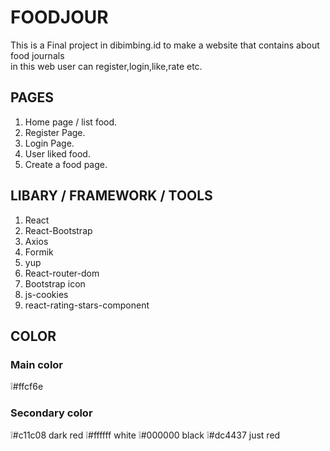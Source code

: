 # FOODJOUR

This is a Final project in dibimbing.id to make a website that contains about food journals  
in this web user can register,login,like,rate etc.

## PAGES

1. Home page / list food.
2. Register Page.
3. Login Page.
4. User liked food.
5. Create a food page.

## LIBARY / FRAMEWORK / TOOLS

1. React
2. React-Bootstrap
3. Axios
4. Formik
5. yup
6. React-router-dom
7. Bootstrap icon
8. js-cookies
9. react-rating-stars-component

## COLOR

### Main color

❕#ffcf6e

### Secondary color

❕#c11c08 dark red
❕#ffffff white
❕#000000 black
❕#dc4437 just red
